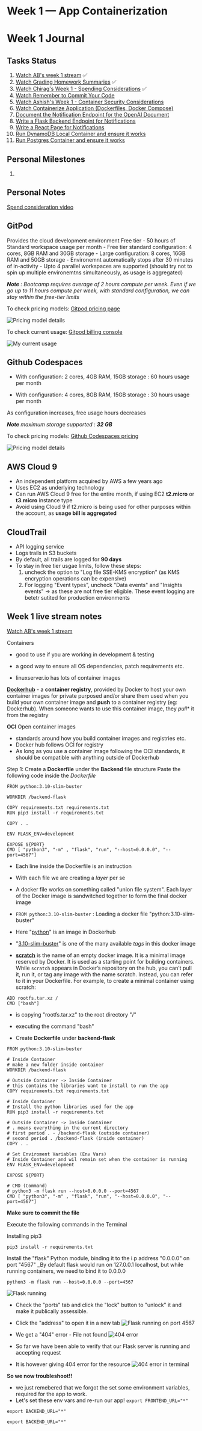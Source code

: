 # Week 1 — App Containerization
# Week 1 Journal 

## Tasks Status
1. [Watch AB's week 1 stream](https://www.youtube.com/watch?v=zJnNe5Nv4tE&list=PLBfufR7vyJJ7k25byhRXJldB5AiwgNnWv&index=22) :white_check_mark:
2. [Watch Grading Homework Summaries](https://www.youtube.com/watch?v=FKAScachFgk&list=PLBfufR7vyJJ7k25byhRXJldB5AiwgNnWv&index=25) :white_check_mark:
3. [Watch Chirag's Week 1 - Spending Considerations](https://www.youtube.com/watch?v=OAMHu1NiYoI&list=PLBfufR7vyJJ7k25byhRXJldB5AiwgNnWv&index=24) :white_check_mark:
4. [Watch Remember to Commit Your Code](https://www.youtube.com/watch?v=b-idMgFFcpg&list=PLBfufR7vyJJ7k25byhRXJldB5AiwgNnWv&index=23)
5. [Watch Ashish's Week 1 - Container Security Considerations](https://www.youtube.com/watch?v=OjZz4D0B-cA&list=PLBfufR7vyJJ7k25byhRXJldB5AiwgNnWv&index=25)
6. [Watch Containerize Application (Dockerfiles, Docker Compose)](https://www.youtube.com/watch?v=zJnNe5Nv4tE&list=PLBfufR7vyJJ7k25byhRXJldB5AiwgNnWv&index=22)
7. [Document the Notification Endpoint for the OpenAI Document](https://www.youtube.com/watch?v=k-_o0cCpksk&list=PLBfufR7vyJJ7k25byhRXJldB5AiwgNnWv&index=27)
8. [Write a Flask Backend Endpoint for Notifications](https://www.youtube.com/watch?v=k-_o0cCpksk&list=PLBfufR7vyJJ7k25byhRXJldB5AiwgNnWv&index=27)
9. [Write a React Page for Notifications](https://www.youtube.com/watch?v=k-_o0cCpksk&list=PLBfufR7vyJJ7k25byhRXJldB5AiwgNnWv&index=27)
10. [Run DynamoDB Local Container and ensure it works](https://www.youtube.com/watch?v=CbQNMaa6zTg&list=PLBfufR7vyJJ7k25byhRXJldB5AiwgNnWv&index=28)
11. [Run Postgres Container and ensure it works](https://www.youtube.com/watch?v=CbQNMaa6zTg&list=PLBfufR7vyJJ7k25byhRXJldB5AiwgNnWv&index=28)



## Personal Milestones
1. 



## Personal Notes

[Spend consideration video](https://www.youtube.com/watch?v=OAMHu1NiYoI)

## GitPod
Provides the cloud development environment
Free tier 
	- 50 hours of Standard workspace usage per month
	- Free tier standard configuration: 4 cores, 8GB RAM and 30GB storage
	- Large configuration: 8 cores, 16GB RAM and 50GB storage
	- Environemnt automatically stops after 30 minutes of in-activity
	- Upto 4 parallel workspaces are supported (should try not to spin up multiple environemtns simultaneously, as usage is aggregated)

_**Note** : Bootcamp requires average of 2 hours compute per week. Even if we go up to 11 hours compute per week, with standard configuration, we can stay within the free-tier limits_

To check pricing models:
[Gitpod pricing page](https://www.gitpod.io/pricing)

![Pricing model details](assets/week1_gitpod_pricing.png)

To check current usage:
[Gitpod billing console](https://gitpod.io/user/billing)

![My current usage](assets/week1_gitpod_my_current_usage.png)



## Github Codespaces

- With configuration: 2 cores, 4GB RAM, 15GB storage : 60 hours usage per month
 
- With configuration: 4 cores, 8GB RAM, 15GB storage : 30 hours usage per month


As configuration increases, free usage hours decreases

_**Note** maximum storage supported : **32 GB**_

To check pricing models:
[Github Codespaces pricing](https://github.com/features/codespaces)

![Pricing model details](assets/week1_github_Codespaces_pricing.png)




## AWS Cloud 9
- An independent platform acquired by AWS a few years ago
- Uses EC2 as underlying technology
- Can run AWS Cloud 9 free for the entire month, if using EC2 **t2.micro** or **t3.micro** instance type
- Avoid using Cloud 9 if t2.micro is being used for other purposes within the account, as **usage bill is aggregated**
 
 
## CloudTrail
- API logging service
- Logs trails in S3 buckets
- By default, all trails are logged for **90 days**
- To stay in free tier usgae limits, follow these steps:
	1. uncheck the option to "Log file SSE-KMS encryption" (as KMS encryption operations can be expensive)
	2. For logging "Event types", uncheck "Data events" and "Insights events" -> as these are not free tier eligible. These event logging are betetr sutited for production environments

## Week 1 live stream notes

[Watch AB's week 1 stream](https://www.youtube.com/watch?v=zJnNe5Nv4tE&list=PLBfufR7vyJJ7k25byhRXJldB5AiwgNnWv&index=22)

Containers
- good to use if you are working in development & testing
- a good way to ensure all OS dependencies, patch requirements etc.
 
-  linuxserver.io has lots of container images
	 
**[Dockerhub](hub.docker.com)** - a **container registry**, provided by Docker 	 to host your own container images for private purposed and/or share them used when you build your own container image and **push** to a container registry (eg: Dockerhub).
When someone wants to use this container image, they *pull** it from the registry
	
**OCI**  Open container images
- standards around how you build container images and registries etc.
- Docker hub follows OCI for registry
- As long as you use a container image following the OCI standards, it should be compatible with anything outside of Dockerhub
	
	
	 
Step 1: 
Create a **Dockerfile** under the **Backend** file structure
Paste the following code inside the _Dockerfile_

```
FROM python:3.10-slim-buster

WORKDIR /backend-flask

COPY requirements.txt requirements.txt
RUN pip3 install -r requirements.txt

COPY . .

ENV FLASK_ENV=development

EXPOSE ${PORT}
CMD [ "python3", "-m" , "flask", "run", "--host=0.0.0.0", "--port=4567"]
```

- Each line inside the Dockerfile is an instruction
- With each file we are creating a _layer_ per se 
- A docker file works on something called "union file system". Each layer of the Docker image is sandwitched together to form the final docker image

- ` FROM python:3.10-slim-buster ` : Loading a docker file "python:3.10-slim-buster"
- Here "[python](https://hub.docker.com/_/python)" is an image in Dockerhub 
- "[3.10-slim-buster](https://github.com/docker-library/python/blob/1a68bced0dc5b7deb6ecd2f7ddacc1089323409d/3.10/slim-buster/Dockerfile)" is one of the many available _tags_ in this docker image


- **[scratch](https://hub.docker.com/_/scratch)** is the name of an empty docker image. It is a minimal image reserved by Docker. It is used as a starting point for building containers.
While `scratch` appears in Docker’s repository on the hub, you can’t pull it, run it, or tag any image with the name scratch. Instead, you can refer to it in your Dockerfile. For example, to create a minimal container using scratch:

```FROM scratch
ADD rootfs.tar.xz /
CMD ["bash"]
```
- is copying "rootfs.tar.xz" to the root directory "/"
- executing the command "bash"


- Create **Dockerfile** under **backend-flask**
```
FROM python:3.10-slim-buster

# Inside Container
# make a new folder inside container
WORKDIR /backend-flask

# Outside Container -> Inside Container
# this contains the libraries want to install to run the app
COPY requirements.txt requirements.txt

# Inside Container
# Install the python libraries used for the app
RUN pip3 install -r requirements.txt

# Outside Container -> Inside Container
# . means everything in the current directory
# first period . - /backend-flask (outside container)
# second period . /backend-flask (inside container)
COPY . .

# Set Enviroment Variables (Env Vars)
# Inside Container and wil remain set when the container is running
ENV FLASK_ENV=development

EXPOSE ${PORT}

# CMD (Command)
# python3 -m flask run --host=0.0.0.0 --port=4567
CMD [ "python3", "-m" , "flask", "run", "--host=0.0.0.0", "--port=4567"]
```

**Make sure to commit the file**

Execute the following commands in the Terminal

Installing pip3 
```cd backend-flask
pip3 install -r requirements.txt
```

Install the "flask" Python module, binding it to the i.p address "0.0.0.0" on port "4567" 
_By default flask would run on 127.0.0.1 localhost, but while running containers, we need to bind it to 0.0.0.0

`python3 -m flask run --host=0.0.0.0 --port=4567`

![Flask running](assets/week1_install_flask.png)
- Check the "ports" tab and click the "lock" button to "unlock" it and make it publically assessible.
- Click the "address" to open it in a new tab
![Flask running on port 4567](assets/week1_flask_running_port_4567.png)

- We get a "404" error - File not found
![404 error](assets/week1_flask_app_not_found)
- So far we have been able to verify that our Flask server is running and accepting request
- It is however giving 404 error for the resource
![404 error in terminal](assets/week1_flask_app_not_found2.png)

**So we now troubleshoot!!**
- we just remebered that we forgot the set some environment variables, required for the app to work.
- Let's set these env vars and re-run our app!
`export FRONTEND_URL="*"`

`export BACKEND_URL="*"`


`export BACKEND_URL="*"`


